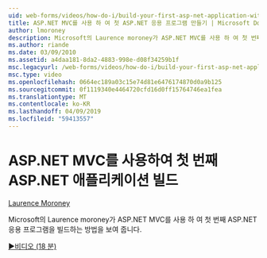 ```yaml
---
uid: web-forms/videos/how-do-i/build-your-first-asp-net-application-with-asp-net-mvc
title: ASP.NET MVC를 사용 하 여 첫 ASP.NET 응용 프로그램 만들기 | Microsoft Docs
author: lmoroney
description: Microsoft의 Laurence moroney가 ASP.NET MVC를 사용 하 여 첫 번째 ASP.NET 응용 프로그램을 빌드하는 방법을 보여 줍니다.
ms.author: riande
ms.date: 03/09/2010
ms.assetid: a4daa181-8da2-4883-998e-d08f34259b1f
msc.legacyurl: /web-forms/videos/how-do-i/build-your-first-asp-net-application-with-asp-net-mvc
msc.type: video
ms.openlocfilehash: 0664ec189a03c15e74d81e6476174870d0a9b125
ms.sourcegitcommit: 0f1119340e4464720cfd16d0ff15764746ea1fea
ms.translationtype: MT
ms.contentlocale: ko-KR
ms.lasthandoff: 04/09/2019
ms.locfileid: "59413557"
---
```

# <a name="build-your-first-aspnet-application-with-aspnet-mvc"></a>ASP.NET MVC를 사용하여 첫 번째 ASP.NET 애플리케이션 빌드

[Laurence Moroney](https://github.com/lmoroney)

Microsoft의 Laurence moroney가 ASP.NET MVC를 사용 하 여 첫 번째 ASP.NET 응용 프로그램을 빌드하는 방법을 보여 줍니다.

[&#9654;비디오 (18 분)](https://channel9.msdn.com/Blogs/ASP-NET-Site-Videos/build-your-first-asp-net-application-with-asp-net-mvc)

